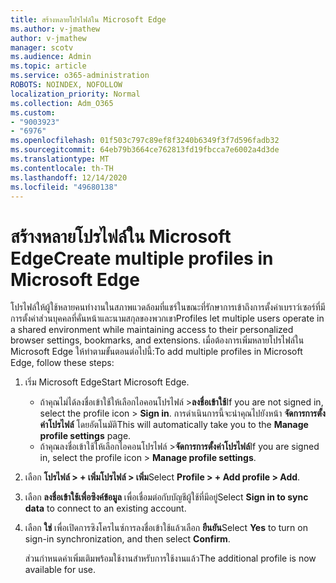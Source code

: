 ```yaml
---
title: สร้างหลายโปรไฟล์ใน Microsoft Edge
ms.author: v-jmathew
author: v-jmathew
manager: scotv
ms.audience: Admin
ms.topic: article
ms.service: o365-administration
ROBOTS: NOINDEX, NOFOLLOW
localization_priority: Normal
ms.collection: Adm_O365
ms.custom:
- "9003923"
- "6976"
ms.openlocfilehash: 01f503c797c89ef8f3240b6349f3f7d596fadb32
ms.sourcegitcommit: 64eb79b3664ce762813fd19fbcca7e6002a4d3de
ms.translationtype: MT
ms.contentlocale: th-TH
ms.lasthandoff: 12/14/2020
ms.locfileid: "49680138"
---
```

# <a name="create-multiple-profiles-in-microsoft-edge"></a><span data-ttu-id="12f69-102">สร้างหลายโปรไฟล์ใน Microsoft Edge</span><span class="sxs-lookup"><span data-stu-id="12f69-102">Create multiple profiles in Microsoft Edge</span></span>

<span data-ttu-id="12f69-103">โปรไฟล์ให้ผู้ใช้หลายคนทำงานในสภาพแวดล้อมที่แชร์ในขณะที่รักษาการเข้าถึงการตั้งค่าเบราว์เซอร์ที่มีการตั้งค่าส่วนบุคคลที่คั่นหน้าและนามสกุลของพวกเขา</span><span class="sxs-lookup"><span data-stu-id="12f69-103">Profiles let multiple users operate in a shared environment while maintaining access to their personalized browser settings, bookmarks, and extensions.</span></span> <span data-ttu-id="12f69-104">เมื่อต้องการเพิ่มหลายโปรไฟล์ใน Microsoft Edge ให้ทำตามขั้นตอนต่อไปนี้:</span><span class="sxs-lookup"><span data-stu-id="12f69-104">To add multiple profiles in Microsoft Edge, follow these steps:</span></span>

1. <span data-ttu-id="12f69-105">เริ่ม Microsoft Edge</span><span class="sxs-lookup"><span data-stu-id="12f69-105">Start Microsoft Edge.</span></span>
    - <span data-ttu-id="12f69-106">ถ้าคุณไม่ได้ลงชื่อเข้าใช้ให้เลือกไอคอนโปรไฟล์ >**ลงชื่อเข้าใช้**</span><span class="sxs-lookup"><span data-stu-id="12f69-106">If you are not signed in, select the profile icon > **Sign in**.</span></span> <span data-ttu-id="12f69-107">การดำเนินการนี้จะนำคุณไปยังหน้า **จัดการการตั้งค่าโปรไฟล์** โดยอัตโนมัติ</span><span class="sxs-lookup"><span data-stu-id="12f69-107">This will automatically take you to the **Manage profile settings** page.</span></span>
    - <span data-ttu-id="12f69-108">ถ้าคุณลงชื่อเข้าใช้ให้เลือกไอคอนโปรไฟล์ >**จัดการการตั้งค่าโปรไฟล์**</span><span class="sxs-lookup"><span data-stu-id="12f69-108">If you are signed in, select the profile icon > **Manage profile settings**.</span></span>
2. <span data-ttu-id="12f69-109">เลือก **โปรไฟล์ > + เพิ่มโปรไฟล์ > เพิ่ม**</span><span class="sxs-lookup"><span data-stu-id="12f69-109">Select **Profile > + Add profile > Add**.</span></span>
3. <span data-ttu-id="12f69-110">เลือก **ลงชื่อเข้าใช้เพื่อซิงค์ข้อมูล** เพื่อเชื่อมต่อกับบัญชีผู้ใช้ที่มีอยู่</span><span class="sxs-lookup"><span data-stu-id="12f69-110">Select **Sign in to sync data** to connect to an existing account.</span></span>
4. <span data-ttu-id="12f69-111">เลือก **ใช่** เพื่อเปิดการซิงโครไนซ์การลงชื่อเข้าใช้แล้วเลือก **ยืนยัน**</span><span class="sxs-lookup"><span data-stu-id="12f69-111">Select **Yes** to turn on sign-in synchronization, and then select **Confirm**.</span></span>

    <span data-ttu-id="12f69-112">ส่วนกำหนดค่าเพิ่มเติมพร้อมใช้งานสำหรับการใช้งานแล้ว</span><span class="sxs-lookup"><span data-stu-id="12f69-112">The additional profile is now available for use.</span></span>

